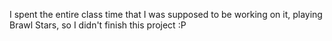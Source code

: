 I spent the entire class time that I was supposed to be working on it, playing Brawl Stars, so I didn't finish this project :P

